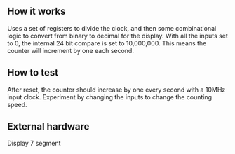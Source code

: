   <!---

This file is used to generate your project datasheet. Please fill in the information below and delete any unused
sections.

You can also include images in this folder and reference them in the markdown. Each image must be less than
512 kb in size, and the combined size of all images must be less than 1 MB.
-->

## How it works

Uses a set of registers to divide the clock, and then some combinational logic to convert from binary to decimal for the display.
With all the inputs set to 0, the internal 24 bit compare is set to 10,000,000. This means the counter will increment by one each second.

## How to test

After reset, the counter should increase by one every second with a 10MHz input clock. Experiment by changing the inputs to change the counting speed.

## External hardware

Display 7 segment
